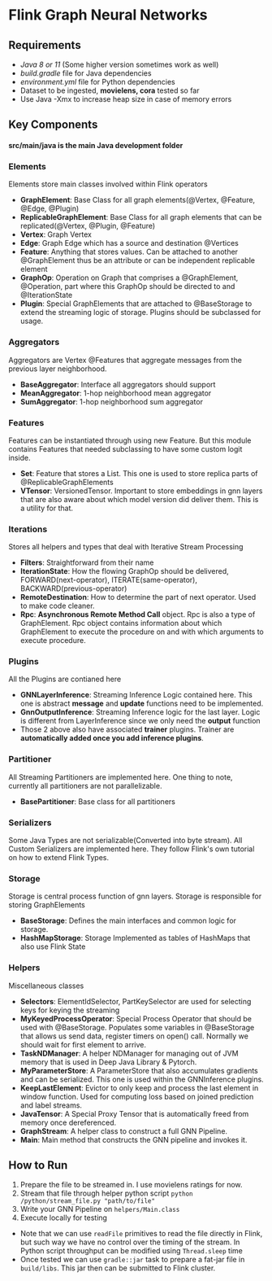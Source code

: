 # Flink Graph Neural Networks
## Requirements
- *Java 8 or 11* (Some higher version sometimes work as well)
- *build.gradle* file for Java dependencies
- *environment.yml* file for Python dependencies
- Dataset to be ingested, **movielens, cora** tested so far
- Use Java -Xmx to increase heap size in case of memory errors

## Key Components
#### **src/main/java** is the main Java development folder
### Elements
Elements store main classes involved within Flink operators
- **GraphElement**: Base Class for all graph elements(@Vertex, @Feature, @Edge, @Plugin)
- **ReplicableGraphElement**: Base Class for all graph elements that can be replicated(@Vertex, @Plugin, @Feature)
- **Vertex**: Graph Vertex
- **Edge**: Graph Edge which has a source and destination @Vertices
- **Feature**: Anything that stores values. Can be attached to another @GraphElement thus be an attribute or can be independent replicable element
- **GraphOp**: Operation on Graph that comprises a @GraphElement, @Operation, part where this GraphOp should be directed to and @IterationState
- **Plugin**: Special GraphElements that are attached to @BaseStorage to extend the streaming logic of storage. Plugins should be subclassed for usage.
### Aggregators
Aggregators are Vertex @Features that aggregate messages from the previous layer neighborhood. 
- **BaseAggregator**: Interface all aggregators should support
- **MeanAggregator**: 1-hop neighborhood mean aggregator
- **SumAggregator**: 1-hop neighborhood sum aggregator

### Features
Features can be instantiated through using new Feature. But this module contains Features that needed subclassing to have some custom logit inside.
- **Set**: Feature that stores a List. This one is used to store replica parts of @ReplicableGraphElements
- **VTensor**: VersionedTensor. Important to store embeddings in gnn layers that are also aware about which model version did deliver them. This is a utility for that.

### Iterations
Stores all helpers and types that deal with Iterative Stream Processing
- **Filters**: Straightforward from their name
- **IterationState**: How the flowing GraphOp should be delivered, FORWARD(next-operator), ITERATE(same-operator), BACKWARD(previous-operator)
- **RemoteDestination**: How to determine the part of next operator. Used to make code cleaner.
- **Rpc**: **Asynchronous Remote Method Call** object. Rpc is also a type of GraphElement. Rpc object contains information about which GraphElement to execute the procedure on and with which arguments to execute procedure. 
### Plugins
All the Plugins are contianed here
- **GNNLayerInference**: Streaming Inference Logic contained here. This one is abstract **message** and **update** functions need to be implemented. 
- **GnnOutputInference**: Streaming Inference logic for the last layer. Logic is different from LayerInference since we only need the **output** function
- Those 2 above also have associated **trainer** plugins. Trainer are **automatically added once you add inference plugins**.
### Partitioner
All Streaming Partitioners are implemented here. One thing to note, currently all partitioners are not parallelizable.
- **BasePartitioner**: Base class for all partitioners
### Serializers
Some Java Types are not serializable(Converted into byte stream). All Custom Serializers are implemented here. They follow Flink's own tutorial on how to extend Flink Types. 
### Storage
Storage is central process function of gnn layers. Storage is responsible for storing GraphElements
- **BaseStorage**: Defines the main interfaces and common logic for storage. 
- **HashMapStorage**: Storage Implemented as tables of HashMaps that also use Flink State 
### Helpers
Miscellaneous classes
- **Selectors**: ElementIdSelector, PartKeySelector are used for selecting keys for keying the streaming
- **MyKeyedProcessOperator**: Special Process Operator that should be used with @BaseStorage. Populates some variables in @BaseStorage that allows us send data, register timers on open() call. Normally we should wait for first element to arrive.
- **TaskNDManager**: A helper NDManager for managing out of JVM memory that is used in Deep Java Library & Pytorch.
- **MyParameterStore**: A ParameterStore that also accumulates gradients and can be serialized. This one is used within the GNNInference plugins.
- **KeepLastElement**: Evictor to only keep and process the last element in window function. Used for computing loss based on joined prediction and label streams.
- **JavaTensor**: A Special Proxy Tensor that is automatically freed from memory once dereferenced. 
- **GraphStream**: A helper class to construct a full GNN Pipeline. 
- **Main**: Main method that constructs the GNN pipeline and invokes it. 
## How to Run
1. Prepare the file to be streamed in. I use movielens ratings for now.
2. Stream that file through helper python script `python /python/stream_file.py "path/to/file"`
3. Write your GNN Pipeline on `helpers/Main.class` 
4. Execute locally for testing

- Note that we can use `readFile` primitives to read the file directly in Flink, but such way we have no control over the timing of the stream. In Python script throughput can be modified using `Thread.sleep` time 
- Once tested we can use `gradle::jar` task to prepare a fat-jar file in `build/libs`. This jar then can be submitted to Flink cluster. 